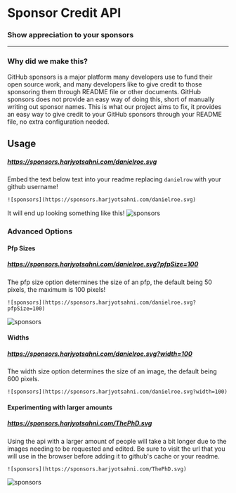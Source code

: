 # Sponsor Credit API

### Show appreciation to your sponsors
---
### Why did we make this?

GitHub sponsors is a major platform many developers use to fund their open source work, and many developers like to give credit to those sponsoring them through README file or other documents. GitHub sponsors does not provide an easy way of doing this, short of manually writing out sponsor names. This is what our project aims to fix, it provides an easy way to give credit to your GitHub sponsors through your README file, no extra configuration needed.



## Usage
##### https://sponsors.harjyotsahni.com/danielroe.svg
Embed the text below text into your readme replacing `danielrow` with your github username!
```html
![sponsors](https://sponsors.harjyotsahni.com/danielroe.svg)
````
It will end up looking something like this!
![sponsors](https://sponsors.harjyotsahni.com/danielroe.svg?)

### Advanced Options
#### Pfp Sizes
##### https://sponsors.harjyotsahni.com/danielroe.svg?pfpSize=100
The pfp size option determines the size of an pfp, the default being 50 pixels, the maximum is 100 pixels!
```
![sponsors](https://sponsors.harjyotsahni.com/danielroe.svg?pfpSize=100)
```

![sponsors](https://sponsors.harjyotsahni.com/danielroe.svg?pfpSize=100)
#### Widths
##### https://sponsors.harjyotsahni.com/danielroe.svg?width=100
The width size option determines the size of an image, the default being 600 pixels.
```
![sponsors](https://sponsors.harjyotsahni.com/danielroe.svg?width=100)
```
#### Experimenting with larger amounts
##### https://sponsors.harjyotsahni.com/ThePhD.svg
Using the api with a larger amount of people will take a bit longer due to the images needing to be requested and edited. Be sure to visit the url that you will use in the browser before adding it to github's cache or your readme.
```
![sponsors](https://sponsors.harjyotsahni.com/ThePhD.svg)
```
![sponsors](https://sponsors.harjyotsahni.com/ThePhD.svg)
